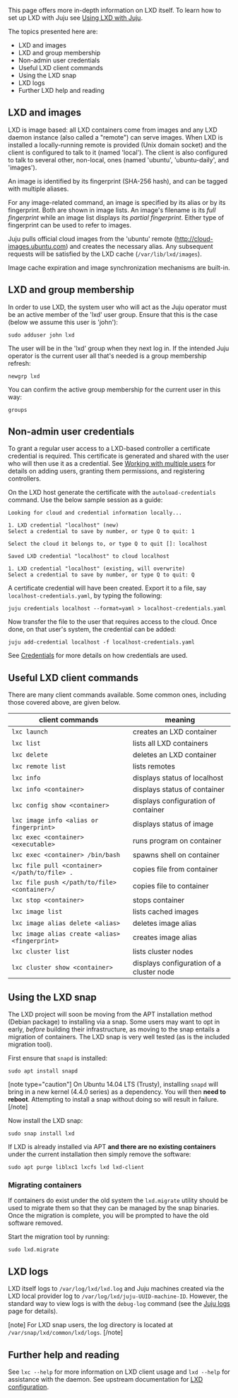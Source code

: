 <!--
Todo:
- bug tracking: https://bugs.launchpad.net/juju/+bug/1793291
- non-admin section should be moved to lxd-advanced
-->

This page offers more in-depth information on LXD itself. To learn how to set up LXD with Juju see [Using LXD with Juju](/t/using-lxd-with-juju/1093).

The topics presented here are:

- LXD and images
- LXD and group membership
- Non-admin user credentials
- Useful LXD client commands
- Using the LXD snap
- LXD logs
- Further LXD help and reading

<h2 id="heading--lxd-and-images">LXD and images</h2>

LXD is image based: all LXD containers come from images and any LXD daemon instance (also called a "remote") can serve images. When LXD is installed a locally-running remote is provided (Unix domain socket) and the client is configured to talk to it (named 'local'). The client is also configured to talk to several other, non-local, ones (named 'ubuntu', 'ubuntu-daily', and 'images').

An image is identified by its fingerprint (SHA-256 hash), and can be tagged with multiple aliases.

For any image-related command, an image is specified by its alias or by its fingerprint. Both are shown in image lists. An image's filename is its *full fingerprint* while an image list displays its *partial fingerprint*. Either type of fingerprint can be used to refer to images.

Juju pulls official cloud images from the 'ubuntu' remote (http://cloud-images.ubuntu.com) and creates the necessary alias. Any subsequent requests will be satisfied by the LXD cache (`/var/lib/lxd/images`).

Image cache expiration and image synchronization mechanisms are built-in.

<h2 id="heading--lxd-and-group-membership">LXD and group membership</h2>

In order to use LXD, the system user who will act as the Juju operator must be an active member of the 'lxd' user group. Ensure that this is the case (below we assume this user is 'john'):

``` text
sudo adduser john lxd
```

The user will be in the 'lxd' group when they next log in. If the intended Juju operator is the current user all that's needed is a group membership refresh:

``` text
newgrp lxd
```

You can confirm the active group membership for the current user in this way:

``` text
groups
```

<h2 id="heading--non-admin-user-credentials">Non-admin user credentials</h2>

To grant a regular user access to a LXD-based controller a certificate credential is required. This certificate is generated and shared with the user who will then use it as a credential. See [Working with multiple users](/t/working-with-multiple-users/1156) for details on adding users, granting them permissions, and registering controllers.

On the LXD host generate the certificate with the `autoload-credentials` command. Use the below sample session as a guide:

``` text
Looking for cloud and credential information locally...

1. LXD credential "localhost" (new)
Select a credential to save by number, or type Q to quit: 1

Select the cloud it belongs to, or type Q to quit []: localhost

Saved LXD credential "localhost" to cloud localhost

1. LXD credential "localhost" (existing, will overwrite)
Select a credential to save by number, or type Q to quit: Q
```

A certificate credential will have been created. Export it to a file, say `localhost-credentials.yaml`, by typing the following:

``` text
juju credentials localhost --format=yaml > localhost-credentials.yaml
```

Now transfer the file to the user that requires access to the cloud. Once done, on that user's system, the credential can be added:

``` text
juju add-credential localhost -f localhost-credentials.yaml
```

See [Credentials](/t/credentials/1112) for more details on how credentials are used.

<h2 id="heading--useful-lxd-client-commands">Useful LXD client commands</h2>

There are many client commands available. Some common ones, including those covered above, are given below.

| client commands                                | meaning                                  |
|------------------------------------------------|------------------------------------------|
| `lxc launch`                                   | creates an LXD container                 |
| `lxc list`                                     | lists all LXD containers                 |
| `lxc delete`                                   | deletes an LXD container                 |
| `lxc remote list`                              | lists remotes                            |
| `lxc info`                                     | displays status of localhost             |
| `lxc info <container>`                         | displays status of container             |
| `lxc config show <container>`                  | displays configuration of container      |
| `lxc image info <alias or fingerprint>`        | displays status of image                 |
| `lxc exec <container> <executable>`            | runs program on container                |
| `lxc exec <container> /bin/bash`               | spawns shell on container                |
| `lxc file pull <container></path/to/file> .`   | copies file from container               |
| `lxc file push </path/to/file> <container>/`   | copies file to container                 |
| `lxc stop <container>`                         | stops container                          |
| `lxc image list`                               | lists cached images                      |
| `lxc image alias delete <alias>`               | deletes image alias                      |
| `lxc image alias create <alias> <fingerprint>` | creates image alias                      |
| `lxc cluster list`                             | lists cluster nodes                      |
| `lxc cluster show <container>`                 | displays configuration of a cluster node |

<h2 id="heading--using-the-lxd-snap">Using the LXD snap</h2>

The LXD project will soon be moving from the APT installation method (Debian package) to installing via a snap. Some users may want to opt in early, *before* building their infrastructure, as moving to the snap entails a migration of containers. The LXD snap is very well tested (as is the included migration tool).

First ensure that `snapd` is installed:

``` text
sudo apt install snapd
```

[note type="caution"]
On Ubuntu 14.04 LTS (Trusty), installing `snapd` will bring in a new kernel (4.4.0 series) as a dependency. You will then **need to reboot**. Attempting to install a snap without doing so will result in failure.
[/note]

Now install the LXD snap:

``` text
sudo snap install lxd
```

If LXD is already installed via APT **and there are no existing containers** under the current installation then simply remove the software:

``` text
sudo apt purge liblxc1 lxcfs lxd lxd-client
```

<h3 id="heading--migrating-containers">Migrating containers</h3>

If containers do exist under the old system the `lxd.migrate` utility should be used to migrate them so that they can be managed by the snap binaries. Once the migration is complete, you will be prompted to have the old software removed.

Start the migration tool by running:

``` text
sudo lxd.migrate
```

<h2 id="heading--lxd-logs">LXD logs</h2>

LXD itself logs to `/var/log/lxd/lxd.log` and Juju machines created via the LXD local provider log to `/var/log/lxd/juju-UUID-machine-ID`. However, the standard way to view logs is with the `debug-log` command (see the [Juju logs](/t/juju-logs/1184) page for details).

[note]
For LXD snap users, the log directory is located at `/var/snap/lxd/common/lxd/logs`.
[/note]

<h2 id="heading--further-help-and-reading">Further help and reading</h2>

See `lxc --help` for more information on LXD client usage and `lxd --help` for assistance with the daemon. See upstream documentation for [LXD configuration](https://lxd.readthedocs.io/en/latest/configuration/).
